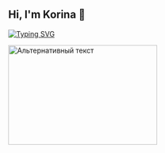 ## Hi, I'm Korina 👋
[![Typing SVG](https://readme-typing-svg.herokuapp.com?color=%2336BCF7&lines=I'm+a+frontend+developer)](https://git.io/typing-svg)

<img src="https://sun9-80.userapi.com/s/v1/ig2/NOgRJuiFGejyBJVkEWKGAcwg1-GgUTkZMHm9d6Igf03Fr7XBzRk99x9siSUgZrPnSfohVgXfACwOEP-oxJoWEZIu.jpg?quality=95&as=32x26,48x38,72x58,108x86,160x128,240x192,360x288,480x384,540x432,640x512,720x576,1080x864,1280x1024,1440x1152,2560x2048&from=bu&u=79qqwI-k-aKXrTCtX3t1iMVSkwVnmp_0weXVWaagelA&cs=807x646" alt="Альтернативный текст" width="300" height="200" />
<!--
**KoraDraw/KoraDraw** is a ✨ _special_ ✨ repository because its `README.md` (this file) appears on your GitHub profile.

Here are some ideas to get you started:

- 🔭 I’m currently working on ...
- 🌱 I’m currently learning ...
- 👯 I’m looking to collaborate on ...
- 🤔 I’m looking for help with ...
- 💬 Ask me about ...
- 📫 How to reach me: ...
- 😄 Pronouns: ...
- ⚡ Fun fact: ...
-->
